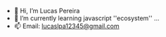 - 👋 Hi, I’m Lucas Pereira
- 🌱 I’m currently learning javascript ''ecosystem'' ...
- 📫 Email: lucaslpa12345@gmail.com

<!---
lucaslpa12345/lucaslpa12345 is a ✨ special ✨ repository because its `README.md` (this file) appears on your GitHub profile.
You can click the Preview link to take a look at your changes.
--->
